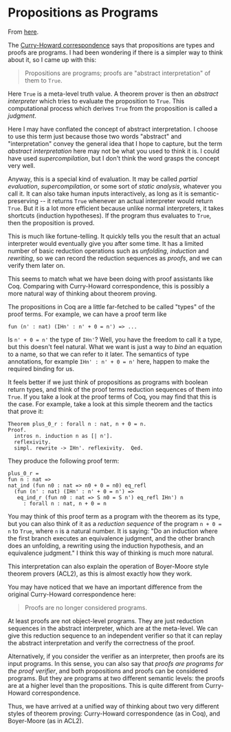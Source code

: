 # Propositions as Programs

From [here](https://yinwang1.substack.com/p/propositions-as-programs).

<span>The</span> [Curry-Howard correspondence](http://en.wikipedia.org/wiki/Curry%E2%80%93Howard_correspondence) <span>says that propositions are types and proofs are programs. I had been wondering if there is a simpler way to think about it, so I came up with this:</span>

> <span>Propositions are programs; proofs are "abstract interpretation" of them to</span> `True`<span>.</span>

<span>Here</span> `True` <span>is a meta-level truth value. A theorem prover is then an</span> _abstract interpreter_ <span>which tries to evaluate the proposition to</span> `True`<span>. This computational process which derives</span> `True` <span>from the proposition is called a</span> _judgment_<span>.</span>

<span>Here I may have conflated the concept of abstract interpretation. I choose to use this term just because those two words "abstract" and "interpretation" convey the general idea that I hope to capture, but the term</span> _abstract interpretation_ <span>here may not be what you used to think it is. I could have used</span> _supercompilation_<span>, but I don't think the word grasps the concept very well.</span>

<span>Anyway, this is a special kind of evaluation. It may be called</span> _partial evaluation_<span>,</span> _supercompilation_<span>, or some sort of</span> _static analysis_<span>, whatever you call it. It can also take human inputs interactively, as long as it is semantic-preserving -- it returns</span> `True` <span>whenever an actual interpreter would return</span> `True`<span>. But it is a lot more efficient because unlike normal interpreters, it takes shortcuts (induction hypotheses). If the program thus evaluates to</span> `True`<span>, then the proposition is proved.</span>

<span>This is much like fortune-telling. It quickly tells you the result that an actual interpreter would eventually give you after some time. It has a limited number of basic reduction operations such as</span> _unfolding_<span>,</span> _induction_ <span>and</span> _rewriting_<span>, so we can record the reduction sequences as</span> _proofs_<span>, and we can verify them later on.</span>

This seems to match what we have been doing with proof assistants like Coq. Comparing with Curry-Howard correspondence, this is possibly a more natural way of thinking about theorem proving.

The propositions in Coq are a little far-fetched to be called "types" of the proof terms. For example, we can have a proof term like

    fun (n' : nat) (IHn' : n' + 0 = n') => ...

<span>Is</span> `n' + 0 = n'` <span>the type of</span> `IHn'`<span>? Well, you have the freedom to call it a type, but this doesn't feel natural. What we want is just a way to</span> _bind_ <span>an equation to a name, so that we can refer to it later. The semantics of type annotations, for example</span> `IHn' : n' + 0 = n'` <span>here, happen to make the required binding for us.</span>

<span>It feels better if we just think of propositions as programs with boolean return types, and think of the proof terms reduction sequences of them into</span> `True`<span>. If you take a look at the proof terms of Coq, you may find that this is the case. For example, take a look at this simple theorem and the tactics that prove it:</span>

    Theorem plus_0_r : forall n : nat, n + 0 = n.
    Proof.
      intros n. induction n as [| n'].
      reflexivity.
      simpl. rewrite -> IHn'. reflexivity.  Qed.

They produce the following proof term:

    plus_0_r = 
    fun n : nat =>
    nat_ind (fun n0 : nat => n0 + 0 = n0) eq_refl
      (fun (n' : nat) (IHn' : n' + 0 = n') =>
       eq_ind_r (fun n0 : nat => S n0 = S n') eq_refl IHn') n
         : forall n : nat, n + 0 = n

<span>You may think of this proof term as a program with the theorem as its type, but you can also think of it as a</span> _reduction sequence_ <span>of the program</span> `n + 0 = n` <span>to</span> `True`<span>, where</span> `n` <span>is a natural number. It is saying: "Do an induction where the first branch executes an equivalence judgment, and the other branch does an unfolding, a rewriting using the induction hypothesis, and an equivalence judgment." I think this way of thinking is much more natural.</span>

This interpretation can also explain the operation of Boyer-Moore style theorem provers (ACL2), as this is almost exactly how they work.

You may have noticed that we have an important difference from the original Curry-Howard correspondence here:

> Proofs are no longer considered programs.

At least proofs are not object-level programs. They are just reduction sequences in the abstract interpreter, which are at the meta-level. We can give this reduction sequence to an independent verifier so that it can replay the abstract interpretation and verify the correctness of the proof.

<span>Alternatively, if you consider the verifier as an interpreter, then proofs are its input programs. In this sense, you can also say that</span> _proofs are programs for the proof verifier_<span>, and both propositions and proofs can be considered programs. But they are programs at two different semantic levels: the proofs are at a higher level than the propositions. This is quite different from Curry-Howard correspondence.</span>

Thus, we have arrived at a unified way of thinking about two very different styles of theorem proving: Curry-Howard correspondence (as in Coq), and Boyer-Moore (as in ACL2).
